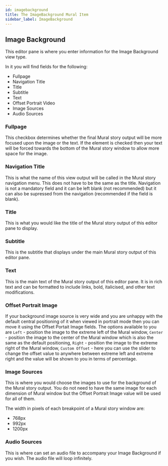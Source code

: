 ```yaml
---
id: imagebackground
title: The ImageBackground Mural Item
sidebar_label: ImageBackground
---
```


## Image Background

This editor pane is where you enter information for the Image Background view type.

In it you will find fields for the following:

* Fullpage
* Navigation Title
* Title
* Subtitle
* Text
* Offset Portrait Video
* Image Sources
* Audio Sources

### Fullpage

This checkbox determines whether the final Mural story output will be more focused upon the image or the text. If the element is checked then your text will be forced towards the bottom of the Mural story window to allow more space for the image.

### Navigation Title

This is what the name of this view output will be called in the Mural story navigation menu. This does not have to be the same as the title. 
Navigation is not a mandatory field and it can be left blank (not recommended) but it can also be supressed from the navigation (recommended if the field is blank).

### Title

This is what you would like the title of the Mural story output of this editor pane to display.

### Subtitle

This is the subtitle that displays under the main Mural story output of this editor pane.

### Text

This is the main text of the Mural story output of this editor pane. It is in rich text and can be formatted to include links, bold, italicised, and other text modifications.

### Offset Portrait Image

If your background image source is very wide and you are unhappy with the default central positioning of it when viewed in portrait mode then you can move it using the Offset Portait Image fields. The options available to you are `Left` - position the image to the extreme left of the Mural window, `Center` - position the image to the center of the Mural window which is also the same as the default positioning, `Right` - position the image to the extreme right of the Mural window, `Custom Offset` - here you can use the slider to change the offset value to anywhere between extreme left and extreme right and the value will be shown to you in terms of percentage.

### Image Sources

This is where you would choose the images to use for the background of the Mural story output. You do not need to have the same image for each dimension of Mural window but the Offset Portrait Image value will be used for all of them.

The width in pixels of each breakpoint of a Mural story window are:
* 768px
* 992px
* 1200px

### Audio Sources

This is where can set an audio file to accompany your Image Background if you wish. The audio file will loop infinitely.
